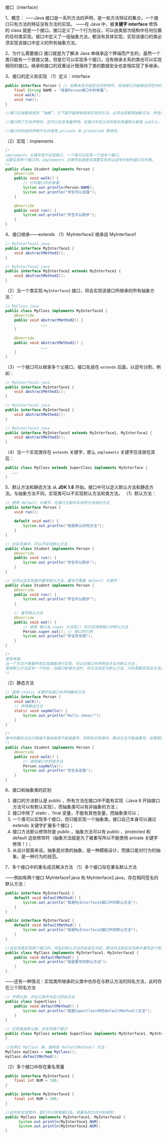 接口（interface）

1、概念：
——Java 接口是一系列方法的声明，是一些方法特征的集合，一个接口只有方法的特征没有方法的实现。
——在 Java 中，被**关键字 interface** 修饰的 class 就是一个接口。接口定义了一个行为协议，可以由类层次结构中任何位置的任何类实现。接口中定义了一组抽象方法，都没有具体实现，实现该接口的类必须实现该接口中定义的所有抽象方法。

2、为什么需要接口
接口就是为了解决 Java 单继承这个弊端而产生的，虽然一个类只能有一个直接父类，但是它可以实现多个接口，没有继承关系的类也可以实现相同的接口。继承和接口的双重设计既保持了类的数据安全也变相实现了多继承。

3、接口的定义和实现
（1）定义：interface

```Java
public interface Person { // 如果未显示指定访问修饰符，则该接口只能被在同包中的类使用。
  	final String NAME = "我是Person接口中的常量";
	void walk();
  	void run();
}

//接口比抽象类更加 “抽象”，它下面不能拥有具体实现的方法，必须全部都是抽象方法，所有的方法默认都是 public //abstract 的，所以在接口主体中的方法，这两个修饰符无需显示指定。

//接口除了方法声明外，还可以包含常量声明。在接口中定义的所有的常量默认都是 public，static，和 final 的。

//接口中的成员声明不允许使用 private 和 protected 修饰符。
```

（2）实现：implements

```Java
/*
implements 关键字用于实现接口，一个类可以实现一个或多个接口，
当要实现多个接口时，implements 关键字后面是该类要实现的以逗号分割的接口名列表。
*/
public class Student implements Person {
    @Override
    public void walk() {
      	// 打印接口中的常量
        System.out.println(Person.NAME);
        System.out.println("学生可以走路");
    }

    @Override
    public void run() {
        System.out.println("学生可以跑步");
    }
}
```

4、接口继承——extends
（1）MyInterface2 继承自 MyInterface1

```Java
// MyInterface1.java
public interface MyInterface1 {
    void abstractMethod1();
}

// MyInterface2.java
public interface MyInterface2 extends MyInterface1 {
    void abstractMethod2();
}

```

（2）当一个类实现 `MyInterface2` 接口，将会实现该接口所继承的所有抽象方法：

```Java
// MyClass.java
public class MyClass implements MyInterface2 {
    @Override
    public void abstractMethod2() {
				...
    }

    @Override
    public void abstractMethod1() {
				...
    }
}


```

（3）一个接口可以继承多个父接口，接口名放在 `extends` 后面，以逗号分割，例如：

```Java
// MyInterface1.java
public interface MyInterface1 {
    void abstractMethod1();
}

// MyInterface2.java
public interface MyInterface2 {
    void abstractMethod2();
}

// MyInterface3.java
public interface MyInterface3 extends MyInterface1, MyInterface2 {
    void abstractMethod3();
}
```

（4）当一个实现类存在 `extends` 关键字，那么 `implements` 关键字应该放在其后：

```Java
public class MyClass extends SuperClass implements MyInterface {
   ...
}
```

5、默认方法和静态方法
	从 **JDK 1.8** 开始，接口中可以定义默认方法和静态方法。与抽象方法不同，实现类可以不实现默认方法和类方法。
（1）默认方法：		

```Java
// 使用 default 关键字，在接口主题中实现带方法体的方法
public interface Person {
  	void run();
  
  	default void eat() {
      	System.out.println("我是默认的吃方法");
    }
}

// 在实现类中，可以不实现默认方法：
public class Student implements Person {
  	@Override
    public void run() {
        System.out.println("学生可以跑步");
    }
}

// 也可以在实现类中重写默认方法，重写不需要 default 关键字：
public class Student implements Person {
  	@Override
    public void run() {
        System.out.println("学生可以跑步");
    }
  
  	// 重写默认方法
  	@Override
  	public void eat() {
      	// 使用 接口名.super.方法名() 的方式调用接口中默认方法
      	Person.super.eat(); // 接口的引用
      	System.out.println("学生吃东西");
    }
}

/*
使用场景:
当一个方法不需要所有实现类都进行实现，可以在接口中声明该方法为默认方法；
使用默认方法还有一个好处，当接口新增方法时，将方法设定为默认方法，只在需要实现该方法的类中重写它，而不需要在所有实现类中实现。
*/

```

（2）静态方法

```Java
// 使用 static 关键字在接口中声明静态方法
public interface Person {
    void walk();
    // 声明静态方法
    static void sayHello() {
        System.out.println("Hello imooc!");
    }
}

/*
类中的静态方法只能被子类继承而不能被重写，同样在实现类中，静态方法不能被重写。如果想要调用接口中的静态方法，只需使用 接口名。类方法名 的方式即可调用：
*/
public class Student implements Person {
    @Override
    public void walk() {
      	// 调用接口中的类方法
        Person.sayHello();
        System.out.println("学生会走路");
    }
}

```

6、接口和抽象类的区别

1. 接口的方法默认是 public ，所有方法在接口中不能有实现（Java 8 开始接口方法可以有默认实现），而抽象类可以有非抽象的方法；
2. 接口中除了 static 、final 变量，不能有其他变量，而抽象类可以；
3. 一个类可以实现多个接口，但只能实现一个抽象类。接口自己本身可以通过 extends 关键字扩展多个接口；
4. 接口方法默认修饰符是 public ，抽象方法可以有 public 、protected 和 default 这些修饰符（抽象方法就是为了被重写所以不能使用 private 关键字修饰！）；
5. 从设计层面来说，抽象是对类的抽象，是一种模板设计，而接口是对行为的抽象，是一种行为的规范。



7、多个接口中的重名成员解决方法
（1）多个接口存在重名默认方法

——例如有两个接口 MyInteface1.java 和 MyInterface2.java，存在相同签名的默认方法：

```Java
public interface MyInterface1 {
    default void defaultMethod() {
        System.out.println("我是MyInterface1接口中的默认方法");
    }
}

public interface MyInterface2 {
    default void defaultMethod() {
        System.out.println("我是MyInterface2接口中的默认方法");
    }
}

//当实现类实现两个接口时，同名的默认方法将会发生冲突，解决办法是在实现类中重写这个默认方法
public class MyClass implements MyInterface1, MyInterface2 {
	public void defaultMethod() {
      	System.out.println("我是重写的默认方法");
    }
}
```

——还有一种情况：实现类所继承的父类中也存在与默认方法的同名方法，此时存在三个同名方法

```Java
// 声明父类，并在父类中也定义同名方法
public class SuperClass {
  	public void defaultMethod() {
        System.out.println("我是SuperClass中的defaultMethod()方法");
    }
}

// 实现类继承父类，并实现两个接口
public class MyClass extends SuperClass implements MyInterface1, MyInterface2 {
}

//实例化 MyClass 类，调用其 defaultMethod() 方法：
MyClass myClass = new MyClass();
myClass.defaultMethod();
```

（2）多个接口中存在重名常量

```Java
public interface MyInterface1 {
    final int NUM = 100;
}

public interface MyInterface2 {
	final int NUM = 200;
}

//此时在实现类中，我们可以使用接口名。常量名的方式分别调用：
public MyClass implements MyInterface1, MyInterface2 {
	  System.out.println(MyInterface1.NUM);  	
	  System.out.println(MyInterface2.NUM);  	
}

```

